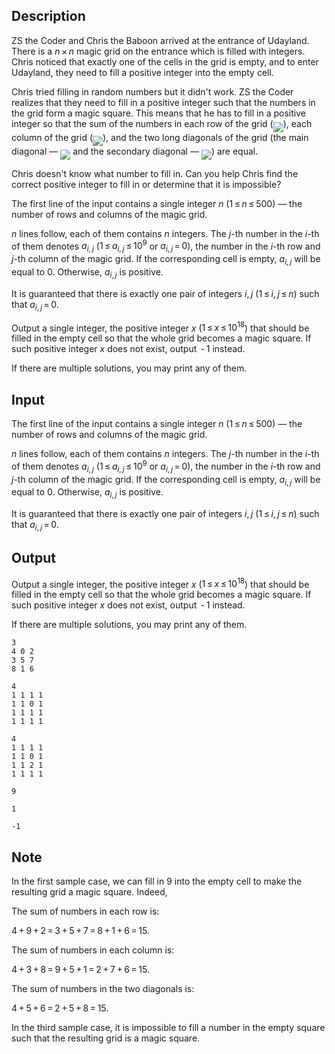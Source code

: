 ## Description

<div><p>ZS the Coder and Chris the Baboon arrived at the entrance of Udayland. There is a <span class="tex-span"><i>n</i> × <i>n</i></span> magic grid on the entrance which is filled with integers. Chris noticed that exactly one of the cells in the grid is empty, and to enter Udayland, they need to fill a <span class="tex-font-style-bf">positive integer</span> into the empty cell.</p><p>Chris tried filling in random numbers but it didn't work. ZS the Coder realizes that they need to fill in a positive integer such that the numbers in the grid form <span class="tex-font-style-it">a magic square</span>. This means that he has to fill in a positive integer so that the sum of the numbers in each row of the grid (<img align="middle" class="tex-formula" src="file://9Sr5LC6q.png" style="max-width: 100.0%;max-height: 100.0%;">), each column of the grid (<img align="middle" class="tex-formula" src="file://49xBWV3u.png" style="max-width: 100.0%;max-height: 100.0%;">), and the two long diagonals of the grid (the main diagonal&nbsp;— <img align="middle" class="tex-formula" src="file://KkhNocQk.png" style="max-width: 100.0%;max-height: 100.0%;"> and the secondary diagonal&nbsp;— <img align="middle" class="tex-formula" src="file://XrtKDqql.png" style="max-width: 100.0%;max-height: 100.0%;">) are equal. </p><p>Chris doesn't know what number to fill in. Can you help Chris find the correct positive integer to fill in or determine that it is impossible?</p></div><div class="input-specification"><p>The first line of the input contains a single integer <span class="tex-span"><i>n</i></span> (<span class="tex-span">1 ≤ <i>n</i> ≤ 500</span>)&nbsp;— the number of rows and columns of the magic grid.</p><p><span class="tex-span"><i>n</i></span> lines follow, each of them contains <span class="tex-span"><i>n</i></span> integers. The <span class="tex-span"><i>j</i></span>-th number in the <span class="tex-span"><i>i</i></span>-th of them denotes <span class="tex-span"><i>a</i><sub class="lower-index"><i>i</i>, <i>j</i></sub></span> (<span class="tex-span">1 ≤ <i>a</i><sub class="lower-index"><i>i</i>, <i>j</i></sub> ≤ 10<sup class="upper-index">9</sup></span> or <span class="tex-span"><i>a</i><sub class="lower-index"><i>i</i>, <i>j</i></sub> = 0</span>), the number in the <span class="tex-span"><i>i</i></span>-th row and <span class="tex-span"><i>j</i></span>-th column of the magic grid. If the corresponding cell is empty, <span class="tex-span"><i>a</i><sub class="lower-index"><i>i</i>, <i>j</i></sub></span> will be equal to <span class="tex-span">0</span>. Otherwise, <span class="tex-span"><i>a</i><sub class="lower-index"><i>i</i>, <i>j</i></sub></span> is <span class="tex-font-style-bf">positive</span>.</p><p>It is guaranteed that there is exactly one pair of integers <span class="tex-span"><i>i</i>, <i>j</i></span> <span class="tex-span">(1 ≤ <i>i</i>, <i>j</i> ≤ <i>n</i>)</span> such that <span class="tex-span"><i>a</i><sub class="lower-index"><i>i</i>, <i>j</i></sub> = 0</span>.</p></div><div class="output-specification"><p>Output a single integer, the positive integer <span class="tex-span"><i>x</i></span> (<span class="tex-span">1 ≤ <i>x</i> ≤ 10<sup class="upper-index">18</sup></span>) that should be filled in the empty cell so that the whole grid becomes a magic square. If such positive integer <span class="tex-span"><i>x</i></span> does not exist, output <span class="tex-span"> - 1</span> instead.</p><p>If there are multiple solutions, you may print any of them.</p></div>

## Input

<p>The first line of the input contains a single integer <span class="tex-span"><i>n</i></span> (<span class="tex-span">1 ≤ <i>n</i> ≤ 500</span>)&nbsp;— the number of rows and columns of the magic grid.</p><p><span class="tex-span"><i>n</i></span> lines follow, each of them contains <span class="tex-span"><i>n</i></span> integers. The <span class="tex-span"><i>j</i></span>-th number in the <span class="tex-span"><i>i</i></span>-th of them denotes <span class="tex-span"><i>a</i><sub class="lower-index"><i>i</i>, <i>j</i></sub></span> (<span class="tex-span">1 ≤ <i>a</i><sub class="lower-index"><i>i</i>, <i>j</i></sub> ≤ 10<sup class="upper-index">9</sup></span> or <span class="tex-span"><i>a</i><sub class="lower-index"><i>i</i>, <i>j</i></sub> = 0</span>), the number in the <span class="tex-span"><i>i</i></span>-th row and <span class="tex-span"><i>j</i></span>-th column of the magic grid. If the corresponding cell is empty, <span class="tex-span"><i>a</i><sub class="lower-index"><i>i</i>, <i>j</i></sub></span> will be equal to <span class="tex-span">0</span>. Otherwise, <span class="tex-span"><i>a</i><sub class="lower-index"><i>i</i>, <i>j</i></sub></span> is <span class="tex-font-style-bf">positive</span>.</p><p>It is guaranteed that there is exactly one pair of integers <span class="tex-span"><i>i</i>, <i>j</i></span> <span class="tex-span">(1 ≤ <i>i</i>, <i>j</i> ≤ <i>n</i>)</span> such that <span class="tex-span"><i>a</i><sub class="lower-index"><i>i</i>, <i>j</i></sub> = 0</span>.</p>

## Output

<p>Output a single integer, the positive integer <span class="tex-span"><i>x</i></span> (<span class="tex-span">1 ≤ <i>x</i> ≤ 10<sup class="upper-index">18</sup></span>) that should be filled in the empty cell so that the whole grid becomes a magic square. If such positive integer <span class="tex-span"><i>x</i></span> does not exist, output <span class="tex-span"> - 1</span> instead.</p><p>If there are multiple solutions, you may print any of them.</p>





```input1
3
4 0 2
3 5 7
8 1 6

```




```input2
4
1 1 1 1
1 1 0 1
1 1 1 1
1 1 1 1

```




```input3
4
1 1 1 1
1 1 0 1
1 1 2 1
1 1 1 1

```




```output1
9

```




```output2
1

```




```output3
-1

```



## Note

<p>In the first sample case, we can fill in <span class="tex-span">9</span> into the empty cell to make the resulting grid a magic square. Indeed, </p><p>The sum of numbers in each row is:</p><p><span class="tex-span">4 + 9 + 2 = 3 + 5 + 7 = 8 + 1 + 6 = 15</span>.</p><p>The sum of numbers in each column is:</p><p><span class="tex-span">4 + 3 + 8 = 9 + 5 + 1 = 2 + 7 + 6 = 15</span>.</p><p>The sum of numbers in the two diagonals is:</p><p><span class="tex-span">4 + 5 + 6 = 2 + 5 + 8 = 15</span>.</p><p>In the third sample case, it is impossible to fill a number in the empty square such that the resulting grid is a magic square.</p>
